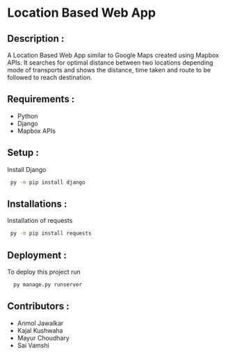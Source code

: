 # Location Based Web App

## Description :
A Location Based Web App similar to Google Maps created using Mapbox APIs. It searches for optimal distance between two locations depending mode of transports and shows the distance, time taken and route to be followed to reach destination.

## Requirements :
- Python
- Django 
- Mapbox APIs

## Setup :
Install Django
```bash
 py -m pip install django
```

## Installations : 
Installation of requests
```bash
 py -m pip install requests
 ```
 
## Deployment :
To deploy this project run
```bash
  py manage.py runserver
```

## Contributors :

- Anmol Jawalkar
- Kajal Kushwaha
- Mayur Choudhary
- Sai Vamshi
